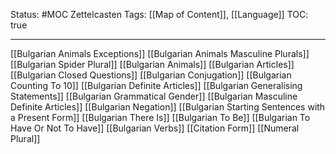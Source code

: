 Status: #MOC
Zettelcasten Tags: [[Map of Content]], [[Language]]
TOC: true

---

[[Bulgarian Animals Exceptions]]
[[Bulgarian Animals Masculine Plurals]]
[[Bulgarian Spider Plural]]
[[Bulgarian Animals]]
[[Bulgarian Articles]]
[[Bulgarian Closed Questions]]
[[Bulgarian Conjugation]]
[[Bulgarian Counting To 10]]
[[Bulgarian Definite Articles]]
[[Bulgarian Generalising Statements]]
[[Bulgarian Grammatical Gender]]
[[Bulgarian Masculine Definite Articles]]
[[Bulgarian Negation]]
[[Bulgarian Starting Sentences with a Present Form]]
[[Bulgarian There Is]]
[[Bulgarian To Be]]
[[Bulgarian To Have Or Not To Have]]
[[Bulgarian Verbs]]
[[Citation Form]]
[[Numeral Plural]]


